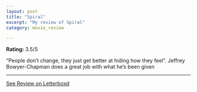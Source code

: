 ```yaml
---
layout: post
title: "Spiral"
excerpt: "My review of Spiral"
category: movie_review

---
```


**Rating:** 3.5/5

“People don’t change, they just get better at hiding how they feel”. Jeffrey Bowyer-Chapman does a great job with what he’s been given

<hr>

[See Review on Letterboxd](https://boxd.it/1miPON)
